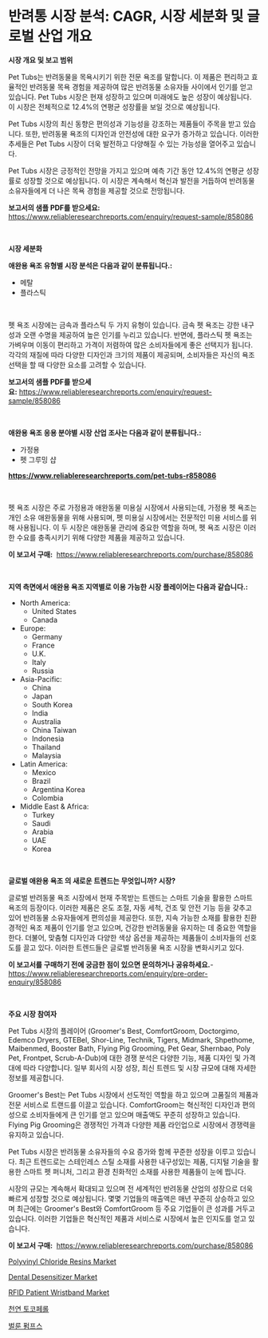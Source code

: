 <p><h1>반려통 시장 분석: CAGR, 시장 세분화 및 글로벌 산업 개요</h1></p><p><strong>시장 개요 및 보고 범위</strong></p>
<p><p>Pet Tubs는 반려동물을 목욕시키기 위한 전문 욕조를 말합니다. 이 제품은 편리하고 효율적인 반려동물 목욕 경험을 제공하여 많은 반려동물 소유자들 사이에서 인기를 얻고 있습니다. Pet Tubs 시장은 현재 성장하고 있으며 미래에도 높은 성장이 예상됩니다. 이 시장은 전체적으로 12.4%의 연평균 성장률을 보일 것으로 예상됩니다.</p><p>Pet Tubs 시장의 최신 동향은 편의성과 기능성을 강조하는 제품들이 주목을 받고 있습니다. 또한, 반려동물 욕조의 디자인과 안전성에 대한 요구가 증가하고 있습니다. 이러한 추세들은 Pet Tubs 시장이 더욱 발전하고 다양해질 수 있는 가능성을 열어주고 있습니다.</p><p>Pet Tubs 시장은 긍정적인 전망을 가지고 있으며 예측 기간 동안 12.4%의 연평균 성장률로 성장할 것으로 예상됩니다. 이 시장은 계속해서 혁신과 발전을 거듭하여 반려동물 소유자들에게 더 나은 목욕 경험을 제공할 것으로 전망됩니다.</p></p>
<p><strong>보고서의 샘플 PDF를 받으세요:</strong> <a href="https://www.reliableresearchreports.com/enquiry/request-sample/858086">https://www.reliableresearchreports.com/enquiry/request-sample/858086</a></p>
<p>&nbsp;</p>
<p><strong>시장 세분화</strong></p>
<p><strong>애완용 욕조 유형별 시장 분석은 다음과 같이 분류됩니다.:</strong></p>
<p><ul><li>메탈</li><li>플라스틱</li></ul></p>
<p>&nbsp;</p>
<p><p>펫 욕조 시장에는 금속과 플라스틱 두 가지 유형이 있습니다. 금속 펫 욕조는 강한 내구성과 오랜 수명을 제공하여 높은 인기를 누리고 있습니다. 반면에, 플라스틱 펫 욕조는 가벼우며 이동이 편리하고 가격이 저렴하여 많은 소비자들에게 좋은 선택지가 됩니다. 각각의 재질에 따라 다양한 디자인과 크기의 제품이 제공되며, 소비자들은 자신의 욕조 선택을 할 때 다양한 요소를 고려할 수 있습니다.</p></p>
<p><strong>보고서의 샘플 PDF를 받으세요:</strong>&nbsp;<a href="https://www.reliableresearchreports.com/enquiry/request-sample/858086">https://www.reliableresearchreports.com/enquiry/request-sample/858086</a></p>
<p>&nbsp;</p>
<p><strong> 애완용 욕조 응용 분야별 시장 산업 조사는 다음과 같이 분류됩니다.:</strong></p>
<p><ul><li>가정용</li><li>펫 그루밍 샵</li></ul></p>
<p><strong><a href="https://www.reliableresearchreports.com/pet-tubs-r858086">https://www.reliableresearchreports.com/pet-tubs-r858086</a></strong></p>
<p>&nbsp;</p>
<p><p>펫 욕조 시장은 주로 가정용과 애완동물 미용실 시장에서 사용되는데, 가정용 펫 욕조는 개인 소유 애완동물을 위해 사용되며, 펫 미용실 시장에서는 전문적인 미용 서비스를 위해 사용됩니다. 이 두 시장은 애완동물 관리에 중요한 역할을 하며, 펫 욕조 시장은 이러한 수요를 충족시키기 위해 다양한 제품을 제공하고 있습니다.</p></p>
<p><strong>이 보고서 구매:</strong>&nbsp; <a href="https://www.reliableresearchreports.com/purchase/858086">https://www.reliableresearchreports.com/purchase/858086</a></p>
<p>&nbsp;</p>
<p><strong>지역 측면에서 애완용 욕조 지역별로 이용 가능한 시장 플레이어는 다음과 같습니다.:</strong></p>
<p><ul>
    <li>
        North America:
        <ul>
            <li>United States</li>
            <li>Canada</li>
        </ul>
    </li>
    <li>
        Europe:
        <ul>
            <li>Germany</li>
            <li>France</li>
            <li>U.K.</li>
            <li>Italy</li>
            <li>Russia</li>
        </ul>
    </li>
    <li>
        Asia-Pacific:
        <ul>
            <li>China</li>
            <li>Japan</li>
            <li>South Korea</li>
            <li>India</li>
            <li>Australia</li>
            <li>China Taiwan</li>
            <li>Indonesia</li>
            <li>Thailand</li>
            <li>Malaysia</li>
        </ul>
    </li>
    <li>
        Latin America:
        <ul>
            <li>Mexico</li>
            <li>Brazil</li>
            <li>Argentina Korea</li>
            <li>Colombia</li>
        </ul>
    </li>
    <li>
        Middle East & Africa:
        <ul>
            <li>Turkey</li>
            <li>Saudi</li>
            <li>Arabia</li>
            <li>UAE</li>
            <li>Korea</li>
        </ul>
    </li>
    </ul></p>
<p>&nbsp;</p>
<p><strong>글로벌 애완용 욕조 의 새로운 트렌드는 무엇입니까? 시장?</strong></p>
<p><p>글로벌 반려동물 욕조 시장에서 현재 주목받는 트렌드는 스마트 기술을 활용한 스마트 욕조의 등장이다. 이러한 제품은 온도 조절, 자동 세척, 건조 및 안전 기능 등을 갖추고 있어 반려동물 소유자들에게 편의성을 제공한다. 또한, 지속 가능한 소재를 활용한 친환경적인 욕조 제품이 인기를 얻고 있으며, 건강한 반려동물을 유지하는 데 중요한 역할을 한다. 더불어, 맞춤형 디자인과 다양한 색상 옵션을 제공하는 제품들이 소비자들의 선호도를 끌고 있다. 이러한 트렌드들은 글로벌 반려동물 욕조 시장을 변화시키고 있다.</p></p>
<p><strong>이 보고서를 구매하기 전에 궁금한 점이 있으면 문의하거나 공유하세요.</strong>- <a href="https://www.reliableresearchreports.com/enquiry/pre-order-enquiry/858086">https://www.reliableresearchreports.com/enquiry/pre-order-enquiry/858086</a></p>
<p>&nbsp;</p>
<p><strong>주요 시장 참여자</strong></p>
<p><p>Pet Tubs 시장의 플레이어 (Groomer's Best, ComfortGroom, Doctorgimo, Edemco Dryers, GTEBel, Shor-Line, Technik, Tigers, Midmark, Shpethome, Maibenmed, Booster Bath, Flying Pig Grooming, Pet Gear, Shernbao, Poly Pet, Frontpet, Scrub-A-Dub)에 대한 경쟁 분석은 다양한 기능, 제품 디자인 및 가격대에 따라 다양합니다. 일부 회사의 시장 성장, 최신 트렌드 및 시장 규모에 대해 자세한 정보를 제공합니다.</p><p>Groomer's Best는 Pet Tubs 시장에서 선도적인 역할을 하고 있으며 고품질의 제품과 전문 서비스로 트랜드를 이끌고 있습니다. ComfortGroom는 혁신적인 디자인과 편의성으로 소비자들에게 큰 인기를 얻고 있으며 매출액도 꾸준히 성장하고 있습니다. Flying Pig Grooming은 경쟁적인 가격과 다양한 제품 라인업으로 시장에서 경쟁력을 유지하고 있습니다.</p><p>Pet Tubs 시장은 반려동물 소유자들의 수요 증가와 함께 꾸준한 성장을 이루고 있습니다. 최근 트렌드로는 스테인레스 스틸 소재를 사용한 내구성있는 제품, 디지털 기술을 활용한 스마트 펫 퍼니처, 그리고 환경 친화적인 소재를 사용한 제품들이 눈에 띕니다.</p><p>시장의 규모는 계속해서 확대되고 있으며 전 세계적인 반려동물 산업의 성장으로 더욱 빠르게 성장할 것으로 예상됩니다. 몇몇 기업들의 매출액은 매년 꾸준히 상승하고 있으며 최근에는 Groomer's Best와 ComfortGroom 등 주요 기업들이 큰 성과를 거두고 있습니다. 이러한 기업들은 혁신적인 제품과 서비스로 시장에서 높은 인지도를 얻고 있습니다.</p></p>
<p><strong>이 보고서 구매:</strong>&nbsp;&nbsp;<a href="https://www.reliableresearchreports.com/purchase/858086">https://www.reliableresearchreports.com/purchase/858086</a></p>
<p><p><a href="https://issuu.com/reportprime-2/docs/polyvinyl-chloride-resins-market-size-2030.pptx">Polyvinyl Chloride Resins Market</a></p><p><a href="https://github.com/gulaimolin/Market-Research-Report-List-4/blob/main/dental-desensitizer-market.md">Dental Desensitizer Market</a></p><p><a href="https://github.com/mauripalmi/Market-Research-Report-List-2/blob/main/rfid-patient-wristband-market.md">RFID Patient Wristband Market</a></p><p><a href="https://github.com/Madalyell456456/Market-Research-Report-List-1/blob/main/773908621700.md">천연 토코페롤</a></p><p><a href="https://github.com/vs019sa3m8x/Market-Research-Report-List-1/blob/main/335998721699.md">벌룬 펌프스</a></p></p>